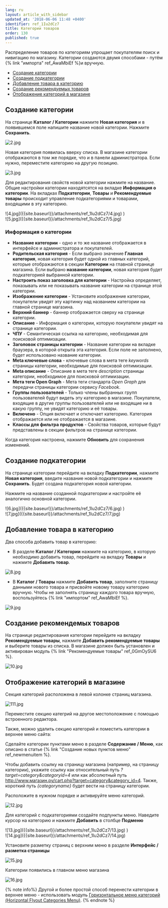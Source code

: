 ```yaml
---
lang: ru
layout: article_with_sidebar
updated_at: '2018-06-06 11:48 +0400'
identifier: ref_1Iu2dCz7
title: Категории товаров
order: 130
published: true
---
```

Распределение товаров по категориям упрощает покупателям поиск и нивигацию по магазину. Категории создаются двумя способами - путём {% link "импорта" ref_AwaMbiEf %}и вручную. 

*   [Создание категории](#создание-категори)
*   [Создание подкатегории](#создание-подкатегории)
*   [Добавление товара в категорию](#добавление-товара-в-категорию)
*   [Создание рекомендуемых товаров](#создание-рекомендуемых-товаров)
*   [Отображение категорий в магазине](#отображение-категорий-в-магазине)


## Создание категории 

На странице **Каталог / Категории** нажмите **Новая категория** и в появившемся поле напишите название новой категории. Нажмите **Сохранить**. 

![2.jpg]({{site.baseurl}}/attachments/ref_1Iu2dCz7/2.jpg)

Новая категория появилась вверху списка. В магазине категории отображаются в том же порядке, что и в панели администратора. Если нужно, переместите категорию на другую позицию. 

![3.jpg]({{site.baseurl}}/attachments/ref_1Iu2dCz7/3.jpg)

Для редактирования свойств новой категории нажмите на название. Общие настройки категории находятсятся на вкладке **Информация о категории**. На вкладках **Подкатегории**, **Товары** и **Рекомендуемые товары** происходит управление подкатегориями и товарами, входящими в эту категорию.

<div class="ui stackable two column grid">
  <div class="column" markdown="span">![4.jpg]({{site.baseurl}}/attachments/ref_1Iu2dCz7/4.jpg)
)</div>
  <div class="column" markdown="span">![5.jpg]({{site.baseurl}}/attachments/ref_1Iu2dCz7/5.jpg)
</div>
</div>

### Информация о категории

* **Название категории** - одно и то же название отображается в интерфейсе и администратора и покупателей.
* **Родительская категория** - Если выбрано значение **Главная категория**, новая категория будет одной из главных категорий, которые отображаются в секции **Категории** на главной странице магазина. Если выбрано **название категории**, новая категория будет подкатегорией выбранной категории. 
* **Настроить показ заголовка для категории** - Настройка определяет, показывать или не показывать название категории на странице этой категории.
* **Изображение категории** - Установите изображение категории, покупатели увидят эту картинку над названием категории на главной странице магазина.
* **Верхний баннер** - баннер отображается сверху на странице категории.
* **Описание** - Информация о категории, которую покупатели увидят на странице категории.
* **ЧПУ** - Семантическая ссылка на категорию, необходимая для поисковой оптимизации.
* **Заголовок страницы категории** - Название категории на вкладке браузера, в которой открыта эта категория. Если поле не заполнено, будет использовано название категории.
* **Meta ключевые слова** - ключевые слова в мета теге _keywords_ страницы категории, необходимые для поисковой оптимизации.
* **Meta описание** - Описание в мета теге _description_ страницы категории, необходимое для поисковой оптимизации.
* **Мета теги Open Graph** - Мета теги стандарта _Open Graph_ для передачи страницы категории сервису _Facebook_.
* **Группы пользователей** - Только члены выбранных групп пользователей будут видеть эту категорию в магазине. Покупатели, входящие в другие группы пользователей или не входящие ни в какую группу, не увидят категорию и её товары.
* **Включено** - Опция включает и отключает категорию. Категория отображается или не отображается в магазине.
* **Классы для фильтра продуктов** - Свойства товаров, которые будут представлены в секции фильтров на странице категории.

Когда категория настроена, нажмите **Обновить** для сохранения изменений.

## Создание подкатегории

На странице категории перейдите на вкладку **Подкатегории**, нажмите **Новая категория**, введите название новой подкатегории и нажмите **Сохранить**. Будет создана подкатегория новой категории. 

Нажмите на название созданной подкатегории и настройте её аналогично основной категории.

<div class="ui stackable two column grid">
  <div class="column" markdown="span">![6.jpg]({{site.baseurl}}/attachments/ref_1Iu2dCz7/6.jpg)
)</div>
  <div class="column" markdown="span">![7.jpg]({{site.baseurl}}/attachments/ref_1Iu2dCz7/7.jpg)
</div>
</div>

## Добавление товара в категорию

Два способа добавить товар в категорию:

 - В разделе **Каталог / Категории** нажмите на категорию, в которую необходимо добавить товар, перейдите на вкладку **Товары** и нажмите **Добавить товар**.

![8.jpg]({{site.baseurl}}/attachments/ref_1Iu2dCz7/8.jpg)

 - В **Каталог / Товары** нажмите **Добавить товар**, заполните страницу данными нового товара и присвойте новому товару категорию вручную. Чтобы не заполнять страницу каждого товара вручную, воспользуйтесь {% link "импортом" ref_AwaMbiEf %}.
 
 ![9.jpg]({{site.baseurl}}/attachments/ref_1Iu2dCz7/9.jpg)

## Создание рекомендемых товаров

На странице редактирования категории перейдите на вкладку **Рекомендуемые товары**, нажмите **Добавить рекомендуемые товары** и выберите товары из списка. В магазине должен быть установлен и активирован модуль {% link "Рекомендуемые товары" ref_0GmOySU6 %}.

![10.jpg]({{site.baseurl}}/attachments/ref_1Iu2dCz7/10.jpg)

## Отображение категорий в магазине

Секция категорий расположена в левой колонке страниц магазина. 

![111.jpg]({{site.baseurl}}/attachments/ref_1Iu2dCz7/111.jpg)

Переместите секцию категрий на другое местоположение с помощью встроенного редактора.

Также, можно удалить секцию категорий и поместить категории в верхнее меню сайта:

Сделайте категории пунктами меню в разделе **Содержание / Меню**, как описано в статье {% link "Создание новых пунктов меню" ref_newmenuitem %}.

Чтобы добавить ссылку на страницу магазина (например, на страницу категории), укажите ссылку как относительный путь _?target=category&categoryid=4_ или как абсолютный путь http://www.магазин.ру/cart.php?target=category&category_id=4. Также, короткий путь _{categoryname}_ будет вести на страницу категории.

Расположите в нужном порядке и активируйте меню категорий. 

![12.jpg]({{site.baseurl}}/attachments/ref_1Iu2dCz7/12.jpg)
   
Для категорий с подкатегориями создайте подпункты меню. Наведите курсор на категорию и нажмите **Добавить** в столбце **Подменю**

  <div class="ui stackable two column grid">
  <div class="column" markdown="span">![13.jpg]({{site.baseurl}}/attachments/ref_1Iu2dCz7/13.jpg)
)</div>
  <div class="column" markdown="span">![14.jpg]({{site.baseurl}}/attachments/ref_1Iu2dCz7/14.jpg)
</div>
</div>
 
Установите разметку страниц с верхним меню в разделе **Интерфейс / разметка страницы**

   ![15.jpg]({{site.baseurl}}/attachments/ref_1Iu2dCz7/15.jpg)

Категории появились в главном меню магазина

   ![16.jpg]({{site.baseurl}}/attachments/ref_1Iu2dCz7/16.jpg)
   
{% note info%}
Другой и более простой способ перенести категории в верхнее меню - использовать модуль [Горизонтальное меню категорий (Horizontal Flyout Categories Menu)](https://market.x-cart.com/addons/horizontal-flyout-categories-menu.html "Product Categories").
{% endnote %}
